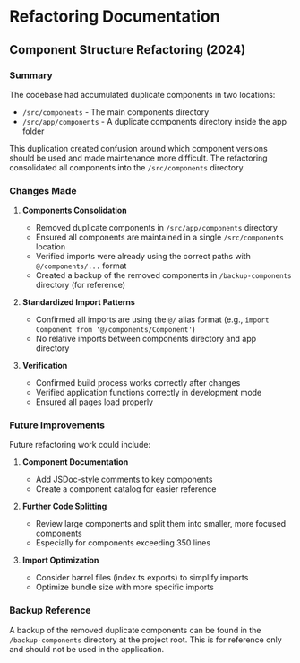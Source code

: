 # Refactoring Documentation

## Component Structure Refactoring (2024)

### Summary

The codebase had accumulated duplicate components in two locations:
- `/src/components` - The main components directory
- `/src/app/components` - A duplicate components directory inside the app folder

This duplication created confusion around which component versions should be used and made maintenance more difficult. The refactoring consolidated all components into the `/src/components` directory.

### Changes Made

1. **Components Consolidation**
   - Removed duplicate components in `/src/app/components` directory
   - Ensured all components are maintained in a single `/src/components` location
   - Verified imports were already using the correct paths with `@/components/...` format
   - Created a backup of the removed components in `/backup-components` directory (for reference)

2. **Standardized Import Patterns**
   - Confirmed all imports are using the `@/` alias format (e.g., `import Component from '@/components/Component'`)
   - No relative imports between components directory and app directory

3. **Verification**
   - Confirmed build process works correctly after changes
   - Verified application functions correctly in development mode
   - Ensured all pages load properly

### Future Improvements

Future refactoring work could include:

1. **Component Documentation**
   - Add JSDoc-style comments to key components
   - Create a component catalog for easier reference

2. **Further Code Splitting**
   - Review large components and split them into smaller, more focused components
   - Especially for components exceeding 350 lines

3. **Import Optimization**
   - Consider barrel files (index.ts exports) to simplify imports
   - Optimize bundle size with more specific imports

### Backup Reference

A backup of the removed duplicate components can be found in the `/backup-components` directory at the project root. This is for reference only and should not be used in the application. 